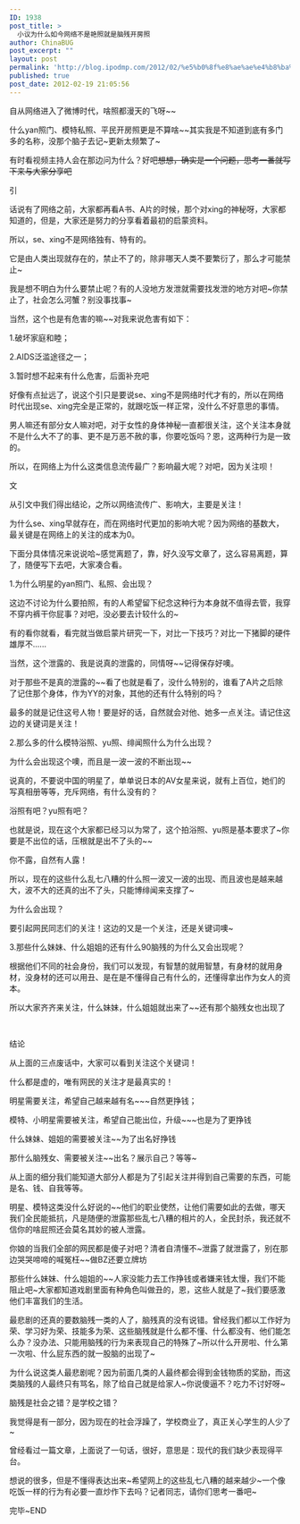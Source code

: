 ```yaml
---
ID: 1938
post_title: >
  小议为什么如今网络不是艳照就是脑残开房照
author: ChinaBUG
post_excerpt: ""
layout: post
permalink: 'http://blog.ipodmp.com/2012/02/%e5%b0%8f%e8%ae%ae%e4%b8%ba%e4%bb%80%e4%b9%88%e5%a6%82%e4%bb%8a%e7%bd%91%e7%bb%9c%e4%b8%8d%e6%98%af%e8%89%b3%e7%85%a7%e5%b0%b1%e6%98%af%e8%84%91%e6%ae%8b%e5%bc%80%e6%88%bf%e7%85%a7.html'
published: true
post_date: 2012-02-19 21:05:56
---
```

自从网络进入了微博时代，啥照都漫天的飞呀~~

什么yan照门、模特私照、平民开房照更是不算啥~~其实我是不知道到底有多门多的名称，没那个脑子去记~更新太频繁了~

有时看视频主持人会在那边问为什么？好吧~~想想，确实是一个问题，思考一番就写下来与大家分享吧~~

引

话说有了网络之前，大家都再看A书、A片的时候，那个对xing的神秘呀，大家都知道的，但是，大家还是努力的分享看着最初的启蒙资料。

所以，se、xing不是网络独有、特有的。

它是由人类出现就存在的，禁止不了的，除非哪天人类不要繁衍了，那么才可能禁止~

我是想不明白为什么要禁止呢？有的人没地方发泄就需要找发泄的地方对吧~你禁止了，社会怎么河蟹？别没事找事~

当然，这个也是有危害的嘛~~对我来说危害有如下：

1.破坏家庭和睦；

2.AIDS泛滥途径之一；

3.暂时想不起来有什么危害，后面补充吧

好像有点扯远了，说这个引只是要说se、xing不是网络时代才有的，所以在网络时代出现se、xing完全是正常的，就跟吃饭一样正常，没什么不好意思的事情。

男人嘛还有部分女人嘛对吧，对于女性的身体神秘一直都很关注，这个关注本身就不是什么大不了的事、更不是万恶不赦的事，你要吃饭吗？恩，这两种行为是一致的。

所以，在网络上为什么这类信息流传最广？影响最大呢？对吧，因为关注呗！

文

从引文中我们得出结论，之所以网络流传广、影响大，主要是关注！

为什么se、xing早就存在，而在网络时代更加的影响大呢？因为网络的基数大，最关键是在网络上的关注的成本为0。

下面分具体情况来说说哈~感觉离题了，靠，好久没写文章了，这么容易离题，算了，随便写下去吧，大家凑合看。

1.为什么明星的yan照门、私照、会出现？

这边不讨论为什么要拍照，有的人希望留下纪念这种行为本身就不值得去管，我穿不穿内裤干你屁事？对吧，没必要去计较什么的~

有的看你就看，看完就当做启蒙片研究一下，对比一下技巧？对比一下猪脚的硬件雄厚不......

当然，这个泄露的、我是说真的泄露的，同情呀~~记得保存好噢。

对于那些不是真的泄露的~~看了也就是看了，没什么特别的，谁看了A片之后除了记住那个身体，作为YY的对象，其他的还有什么特别的吗？

最多的就是记住这号人物！要是好的话，自然就会对他、她多一点关注。请记住这边的关键词是关注！

2.那么多的什么模特浴照、yu照、绯闻照什么为什么出现？

为什么会出现这个噢，而且是一波一波的不断出现~~

说真的，不要说中国的明星了，单单说日本的AV女星来说，就有上百位，她们的写真相册等等，充斥网络，有什么没有的？

浴照有吧？yu照有吧？

也就是说，现在这个大家都已经习以为常了，这个拍浴照、yu照是基本要求了~你要是不出位的话，压根就是出不了头的~~

你不露，自然有人露！

所以，现在的这些什么乱七八糟的什么照一波又一波的出现、而且波也是越来越大，波不大的还真的出不了头，只能博绯闻来支撑了~

为什么会出现？

要引起网民同志们的关注！这边的又是一个关注，还是关键词噢~

3.那些什么妹妹、什么姐姐的还有什么90脑残的为什么又会出现呢？

根据他们不同的社会身份，我们可以发现，有智慧的就用智慧，有身材的就用身材，没身材的还可以用丑、是在是不懂得自己有什么的，还懂得拿出作为女人的资本。

所以大家齐齐来关注，什么妹妹，什么姐姐就出来了~~还有那个脑残女也出现了

&nbsp;

结论

从上面的三点废话中，大家可以看到关注这个关键词！

什么都是虚的，唯有网民的关注才是最真实的！

明星需要关注，希望自己越来越有名~~~自然更挣钱；

模特、小明星需要被关注，希望自己能出位，升级~~~也是为了更挣钱

什么妹妹、姐姐的需要被关注~~为了出名好挣钱

那什么脑残女、需要被关注~~出名？展示自己？等等~

从上面的细分我们能知道大部分人都是为了引起关注并得到自己需要的东西，可能是名、钱、自我等等。

明星、模特这类没什么好说的~~他们的职业使然，让他们需要如此的去做，哪天我们全民能抵抗，凡是随便的泄露那些乱七八糟的相片的人，全民封杀，我还就不信你的啥屁照还会莫名其妙的被人泄露。

你娘的当我们全部的网民都是傻子对吧？清者自清懂不~泄露了就泄露了，别在那边哭哭啼啼的喊冤枉~~做BZ还要立牌坊

那些什么妹妹、什么姐姐的~~人家没能力去工作挣钱或者嫌来钱太慢，我们不能阻止吧~大家都知道戏剧里面有种角色叫做丑的，恩，这些人就是了~我们要感激他们丰富我们的生活。

最悲剧的还真的要数脑残一类的人了，脑残真的没有说错。曾经我们都以工作好为荣、学习好为荣、技能多为荣、这些脑残就是什么都不懂、什么都没有、他们能怎么办？没办法、只能用脑残的行为来表现自己的特殊了~所以什么开房啦、什么第一次啦、什么屁东西的就一股脑的出现了~

为什么说这类人最悲剧呢？因为前面几类的人最终都会得到金钱物质的奖励，而这类脑残的人最终只有骂名，除了给自己就是给家人~你说傻逼不？吃力不讨好呀~

脑残是社会之错？是学校之错？

我觉得是有一部分，因为现在的社会浮躁了，学校商业了，真正关心学生的人少了~

曾经看过一篇文章，上面说了一句话，很好，意思是：现代的我们缺少表现得平台。

想说的很多，但是不懂得表达出来~希望网上的这些乱七八糟的越来越少~一个像吃饭一样的行为有必要一直炒作下去吗？记者同志，请你们思考一番吧~

完毕~END